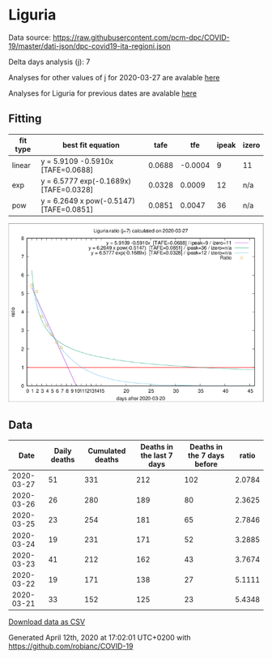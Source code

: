 # Liguria

Data source: https://raw.githubusercontent.com/pcm-dpc/COVID-19/master/dati-json/dpc-covid19-ita-regioni.json

Delta days analysis (j): 7

Analyses for other values of j for 2020-03-27 are avalable [here](../2020-03-27/README.md)

Analyses for Liguria for previous dates are avalable [here](../README.md)

## Fitting 
|fit type|best fit equation|tafe|tfe|ipeak|izero|
|-------|-----|--------|------|---|---|
|linear|y = 5.9109 -0.5910x  [TAFE=0.0688]|0.0688|-0.0004|9|11|
|exp|y = 6.5777 exp(-0.1689x)  [TAFE=0.0328]|0.0328|0.0009|12|n/a|
|pow|y = 6.2649 x pow(-0.5147)  [TAFE=0.0851]|0.0851|0.0047|36|n/a|

![Plot](COVID-19_liguria_j7_2020-03-27.png)

## Data
|Date|Daily deaths|Cumulated deaths|Deaths in the last 7 days|Deaths in the 7 days before|ratio|
|----|----------|-----------|-------|--------------------|-----|
|2020-03-27|51|331|212|102|2.0784|
|2020-03-26|26|280|189|80|2.3625|
|2020-03-25|23|254|181|65|2.7846|
|2020-03-24|19|231|171|52|3.2885|
|2020-03-23|41|212|162|43|3.7674|
|2020-03-22|19|171|138|27|5.1111|
|2020-03-21|33|152|125|23|5.4348|

[Download data as CSV](COVID-19_liguria_j7_2020-03-27.csv)

Generated April 12th, 2020 at 17:02:01 UTC+0200 with https://github.com/robianc/COVID-19
